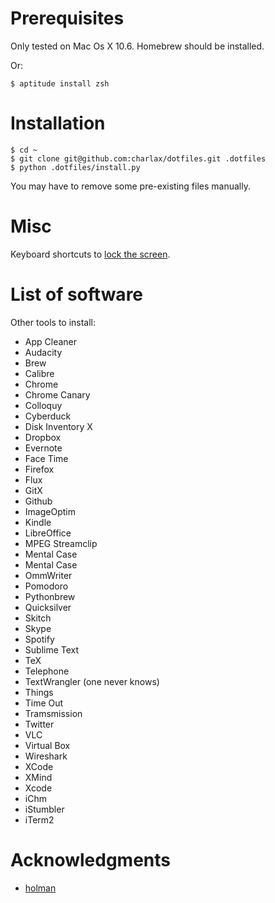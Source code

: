 Prerequisites
=============

Only tested on Mac Os X 10.6. Homebrew should be installed.

Or:

    $ aptitude install zsh

Installation
============

    $ cd ~
    $ git clone git@github.com:charlax/dotfiles.git .dotfiles
    $ python .dotfiles/install.py

You may have to remove some pre-existing files manually.

Misc
====

Keyboard shortcuts to [lock the
screen](http://hints.macworld.com/article.php?story=20090831093941225).

List of software
================

Other tools to install:

* App Cleaner
* Audacity
* Brew
* Calibre
* Chrome
* Chrome Canary
* Colloquy
* Cyberduck
* Disk Inventory X
* Dropbox
* Evernote
* Face Time
* Firefox
* Flux
* GitX
* Github
* ImageOptim
* Kindle
* LibreOffice
* MPEG Streamclip
* Mental Case
* Mental Case
* OmmWriter
* Pomodoro
* Pythonbrew
* Quicksilver
* Skitch
* Skype
* Spotify
* Sublime Text
* TeX
* Telephone
* TextWrangler (one never knows)
* Things
* Time Out
* Tramsmission
* Twitter
* VLC
* Virtual Box
* Wireshark
* XCode
* XMind
* Xcode
* iChm
* iStumbler
* iTerm2

Acknowledgments
===============

* [holman](https://github.com/holman/dotfiles)
